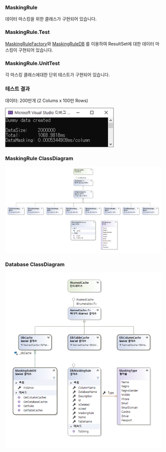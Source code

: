 ### MaskingRule

데이터 마스킹을 위한 클래스가 구현되어 있습니다.

### MaskingRule.Test

[MaskingRuleFactory](https://github.com/SteaI/Chequer.MaskingRule/blob/master/MaskingRule/Data/MaskingRuleFactory.cs)와 [MaskingRuleDB](https://github.com/SteaI/Chequer.MaskingRule/blob/master/MaskingRule/Database/MaskingRuleDB.cs)
를 이용하여 ResultSet에 대한 데이터 마스킹이 구현되어 있습니다.

### MaskingRule.UnitTest

각 마스킹 클래스에대한 단위 테스트가 구현되어 있습니다.

### 테스트 결과

데이터: 200만개 (2 Colums x 100만 Rows)

![Preview](https://github.com/SteaI/Chequer.MaskingRule/blob/master/Result/Result.png?raw=true)

### MaskingRule ClassDiagram
![MaskingRule](https://github.com/SteaI/Chequer.MaskingRule/blob/master/Result/MaskingRule%20ClassDiagram.png?raw=true)

### Database ClassDiagram
![Database](https://github.com/SteaI/Chequer.MaskingRule/blob/master/Result/Database%20ClassDiagram.png?raw=true)
